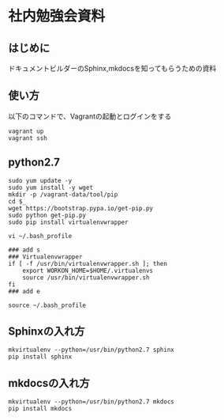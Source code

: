 # 社内勉強会資料

## はじめに

ドキュメントビルダーのSphinx,mkdocsを知ってもらうための資料

## 使い方

以下のコマンドで、Vagrantの起動とログインをする

```shell
vagrant up
vagrant ssh
```

## python2.7

```
sudo yum update -y
sudo yum install -y wget
mkdir -p /vagrant-data/tool/pip
cd $_
wget https://bootstrap.pypa.io/get-pip.py
sudo python get-pip.py
sudo pip install virtualenvwrapper
```

```
vi ~/.bash_profile

### add s
### Virtualenvwrapper
if [ -f /usr/bin/virtualenvwrapper.sh ]; then
    export WORKON_HOME=$HOME/.virtualenvs
    source /usr/bin/virtualenvwrapper.sh
fi
### add e
```

```
source ~/.bash_profile
```

## Sphinxの入れ方

```
mkvirtualenv --python=/usr/bin/python2.7 sphinx
pip install sphinx
```

## mkdocsの入れ方

```
mkvirtualenv --python=/usr/bin/python2.7 mkdocs
pip install mkdocs
```
